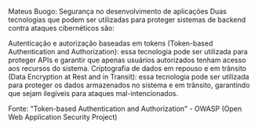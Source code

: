 Mateus Buogo: Segurança no desenvolvimento de aplicações
Duas tecnologias que podem ser utilizadas para proteger sistemas de backend contra ataques cibernéticos são:

Autenticação e autorização baseadas em tokens (Token-based Authentication and Authorization): essa tecnologia pode ser utilizada para proteger APIs e garantir que apenas usuários autorizados tenham acesso aos recursos do sistema. Criptografia de dados em repouso e em trânsito (Data Encryption at Rest and in Transit): essa tecnologia pode ser utilizada para proteger os dados armazenados no sistema e em trânsito, garantindo que sejam ilegíveis para ataques mal-intencionados.

Fonte: "Token-based Authentication and Authorization" - OWASP (Open Web Application Security Project)
